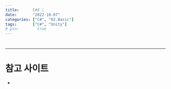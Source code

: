 ```yaml
---
title:      C#8 | 
date:       "2022-10-07"
categories: ["C#", "02.Basic"]
tags:       ["C#", "Unity"]
# pin:        true
---
```


# 



---

# 참고 사이트
- []()